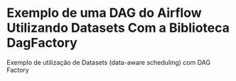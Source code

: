 # Exemplo de uma DAG do Airflow Utilizando Datasets Com a Biblioteca DagFactory
Exemplo de utilização de Datasets (data-aware scheduling) com DAG Factory

